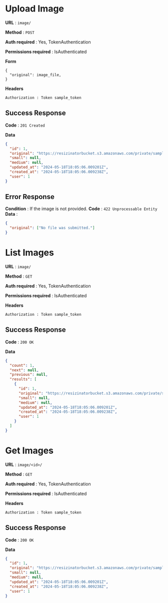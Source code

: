 # Upload Image

**URL** : `image/`

**Method** : `POST`

**Auth required** : Yes, TokenAuthentication

**Permissions required** : IsAuthenticated

**Form**

```
{
  "original": image_file,
}
```

**Headers**

```
Authorization : Token sample_token
```

## Success Response

**Code** : `201 Created`

**Data**

```json
{
  "id": 1,
  "original": "https://resizinatorbucket.s3.amazonaws.com/private/sample.png?AWSAccessKeyId=Key&Signature=signature%3D&Expires=1716059106",
  "small": null,
  "medium": null,
  "updated_at": "2024-05-18T18:05:06.009201Z",
  "created_at": "2024-05-18T18:05:06.009238Z",
  "user": 1
}
```

## Error Response

**Condition** : If the image is not provided.
**Code** : `422 Unprocessable Entity`
**Data** :

```json
{
  "original": ["No file was submitted."]
}
```

# List Images

**URL** : `image/`

**Method** : `GET`

**Auth required** : Yes, TokenAuthentication

**Permissions required** : IsAuthenticated

**Headers**

```
Authorization : Token sample_token
```

## Success Response

**Code** : `200 OK`

**Data**

```json
{
  "count": 1,
  "next": null,
  "previous": null,
  "results": [
    {
      "id": 1,
      "original": "https://resizinatorbucket.s3.amazonaws.com/private/sample.png?AWSAccessKeyId=Key&Signature=Signature%3D&Expires=1716059257",
      "small": null,
      "medium": null,
      "updated_at": "2024-05-18T18:05:06.009201Z",
      "created_at": "2024-05-18T18:05:06.009238Z",
      "user": 1
    }
  ]
}
```

# Get Images

**URL** : `image/<id>/`

**Method** : `GET`

**Auth required** : Yes, TokenAuthentication

**Permissions required** : IsAuthenticated

**Headers**

```
Authorization : Token sample_token
```

## Success Response

**Code** : `200 OK`

**Data**

```json
{
  "id": 1,
  "original": "https://resizinatorbucket.s3.amazonaws.com/private/sample.png?AWSAccessKeyId=Key&Signature=signature%3D&Expires=1716059106",
  "small": null,
  "medium": null,
  "updated_at": "2024-05-18T18:05:06.009201Z",
  "created_at": "2024-05-18T18:05:06.009238Z",
  "user": 1
}
```
